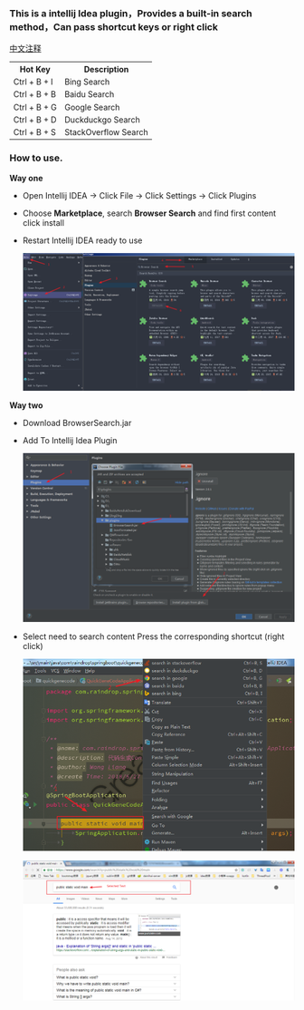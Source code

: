 ### This is a intellij Idea plugin，Provides a built-in search method，Can pass shortcut keys or right click

[中文注释](https://github.com/727474430/BrowserSearch/blob/master/README_CN.md)

<table>
    <tr>
        <th>Hot Key</th>
        <th>Description</th>
    </tr>
    <tr>
        <td>Ctrl + B + I</td>
        <td>Bing Search</td>
    </tr>
    <tr>
        <td>Ctrl + B + B</td>
        <td>Baidu Search</td>
    </tr>
    <tr>
        <td>Ctrl + B + G</td>
        <td>Google Search</td>
    </tr>
    <tr>
        <td>Ctrl + B + D</td>
        <td>Duckduckgo Search</td>
    </tr>
    <tr>
        <td>Ctrl + B + S</td>
        <td>StackOverflow Search</td>
    </tr>
</table>

### How to use.

**Way one**
* Open Intellij IDEA -> Click File -> Click Settings -> Click Plugins

* Choose **Marketplace**, search **Browser Search** and find first content click install

* Restart Intellij IDEA ready to use
   
   ![MarketInstall](src/img/marketInstall.png)

**Way two**
* Download BrowserSearch.jar

* Add To Intellij Idea Plugin

  ![Install](src/img/install.png)

* Select need to search content Press the corresponding shortcut (right click)

  ![Use](src/img/use.png)

  ![Result](src/img/result.png)